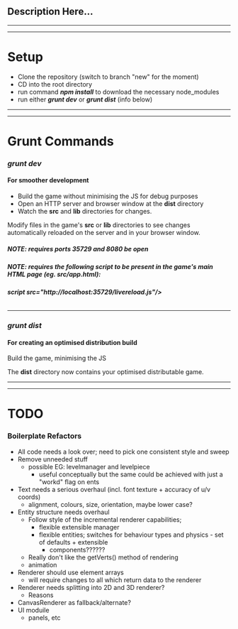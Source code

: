 ## Description Here...
----
----

# Setup
- Clone the repository (switch to branch "new" for the moment)
- CD into the root directory
- run command ***npm install*** to download the necessary node_modules
- run either ***grunt dev*** or ***grunt dist*** (info below)

----
----

# Grunt Commands
### *grunt dev*
#### For smoother development
- Build the game without minimising the JS for debug purposes
- Open an HTTP server and browser window at the **dist** directory
- Watch the **src** and **lib** directories for changes.

Modify files in the game's **src** or **lib** directories to see changes automatically reloaded on the server and in your browser window.

##### NOTE: requires ports *35729* and *8080* be open
##### NOTE: requires the following script to be present in the game's main HTML page (eg. src/app.html):

###### ***script src="http://localhost:35729/livereload.js"/>***


----

### *grunt dist*
#### For creating an optimised distribution build
Build the game, minimising the JS

The **dist** directory now contains your optimised distributable game.

----
----

# TODO
### Boilerplate Refactors
- All code needs a look over; need to pick one consistent style and sweep
- Remove unneeded stuff
    - possible EG: levelmanager and levelpiece
        - useful conceptually but the same could be achieved with just a "workd" flag on ents
- Text needs a serious overhaul (incl. font texture + accuracy of u/v coords)
    - alignment, colours, size, orientation, maybe lower case?
- Entity structure needs overhaul
    - Follow style of the incremental renderer capabilities;
        - flexible extensible manager
        - flexible entities; switches for behaviour types and physics - set of defaults + extensible
            - components??????
    - Really don't like the getVerts() method of rendering
    - animation
- Renderer should use element arrays
    - will require changes to all which return data to the renderer
- Renderer needs splitting into 2D and 3D renderer?
    - Reasons
- CanvasRenderer as fallback/alternate?
- UI moduile
    - panels, etc